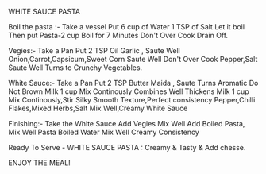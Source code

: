 WHITE SAUCE PASTA 

Boil the pasta :-
Take a vessel
Put 6 cup of Water
1 TSP of Salt
Let it boil
Then put Pasta-2 cup 
Boil for 7 Minutes
Don't Over Cook
Drain Off.

Vegies:-
Take a Pan
Put 2 TSP Oil
Garlic , Saute Well
Onion,Carrot,Capsicum,Sweet Corn
Saute Well 
Don't Over Cook
Pepper,Salt
Saute Well
Turns to Crunchy Vegetables.

White Sauce:-
Take a Pan
Put 2 TSP Butter
Maida , Saute 
Turns Aromatic
Do Not Brown
Milk 1 cup
Mix Continously
Combines Well
Thickens
Milk 1 cup
Mix Continously,Stir
Silky Smooth Texture,Perfect consistency
Pepper,Chilli Flakes,Mixed Herbs,Salt
Mix Well,Creamy White Sauce

Finishing:-
Take the White Sauce
Add Vegies
Mix Well
Add Boiled Pasta, Mix Well
Pasta Boiled Water
Mix Well
Creamy Consistency

Ready To Serve - WHITE SAUCE PASTA : Creamy & Tasty & Add chesse.

ENJOY THE MEAL!










